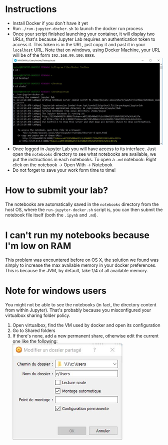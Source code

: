 # Instructions

* Install Docker if you don't have it yet
* Run `./run-jupyter-docker.sh` to launch the docker run process
* Once your script finished launching your container, it will display two URLs, that's because Jupyter Lab requires an authentication token to access it. This token is in the URL, just copy it and past it in your `localhost` URL. Note that on windows, using Docker Machine, your URL will be of the form `192.168.99.100:8888`. 
![](images/launch.jpg)
* Once logged in Jupyter Lab you will have access to its interface. Just open the `notebooks` directory to see what notebooks are available, we put the instructions in each notebooks. To open a `.md` notebook: Right click on the notebook -> Open With -> Notebook
* Do not forget to save your work form time to time!

# How to submit your lab?
The notebooks are automatically saved in the `notebooks` directory from the host OS, where the `run-jupyter-docker.sh` script is, you can then submit the notebook file itself (both the `.ipynb` and `.md`).

# I can't run my notebooks because I'm low on RAM
This problem was encountered before on OS X, the solution we found was simply to increase the max available memory in your docker preferences. This is because the JVM, by default, take 1/4 of all available memory.

# Note for windows users
You might not be able to see the notebooks (in fact, the directory content from within Jupyter).
That's probably because you misconfigured your virtualbox sharing folder policy.
1. Open virtualbox, find the VM used by docker and open its configuration
2. Go to Shared folders
3. If there's none, add a new permanent share, otherwise edit the current one like the following:
![](images/vbox.jpg)